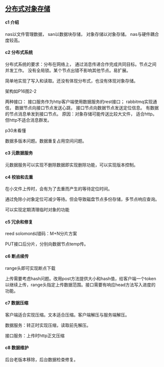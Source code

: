 

## [分布式对象存储](https://book.douban.com/subject/30456816/)

#### c1 介绍

nas以文件管理数据， san以数据块存储， 对象存储以对象存储。 nas与硬件耦合度较高。 

#### c2 分布式系统

分布式系统的要求：分布在网络上， 通过消息传递合作完成共同目标。节点之间并发工作。
没有全局锁。某个节点出错不影响其他节点。易扩展。

简单地实现了写入和读取。还没有体现分布式，也没有体现对象存储。

架构如P16图2-2

两种接口： 接口服务作为http客户端使用数据服务的rest接口； 
rabbitmq实现通信， 数据节点向接口节点发送心跳， 接口节点向数据节点发送定位信息。 
有数据的节点消息单发到接口节点。 
原因：对象存储可能传送比较大文件， 适合http。 但http不适合消息群发。 

p30未看懂

数据多版本问题。数据重复占用空间问题。

#### c3 元数据服务

元数据服务可以实现不删除数据即实现删除功能，可以实现版本控制。

#### c4 校验和去重

在小文件上传时，会有为了去重而产生的等待定位时间。

通过免除小对象定位可减少等待。但会导致磁盘节点多份存储，多节点响应查询。

可以实现定期清理临时对象的功能

#### c5 冗余和修复

reed solomon纠错码：M+N分片方案

PUT接口后分片，分别向数据节点temp传。

#### c6 断点续传

range头即可实现断点下载

上传需要考虑hash问题。改用post方法提供大小和hash值，给客户端一个token以继续上传，range头指定上传数据范围。接口需要有响应head方法写入进度的功能。

#### c7 数据压缩

客户端适合实现压缩。文本适合压缩。客户端解压与服务端解压。

数据服务：转正时实现压缩，读取前先解压。

接口服务：上传时http正文压缩

#### c8 数据维护

后台老版本移除，后台数据检查修复。
